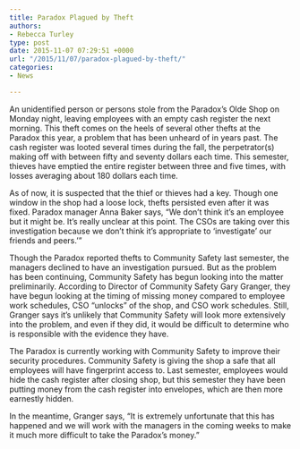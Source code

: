 ```yaml
---
title: Paradox Plagued by Theft
authors:
- Rebecca Turley
type: post
date: 2015-11-07 07:29:51 +0000
url: "/2015/11/07/paradox-plagued-by-theft/"
categories:
- News

---
```

An unidentified person or persons stole from the Paradox’s Olde Shop on Monday night, leaving employees with an empty cash register the next morning. This theft comes on the heels of several other thefts at the Paradox this year, a problem that has been unheard of in years past. The cash register was looted several times during the fall, the perpetrator(s) making off with between fifty and seventy dollars each time. This semester, thieves have emptied the entire register between three and five times, with losses averaging about 180 dollars each time.

As of now, it is suspected that the thief or thieves had a key. Though one window in the shop had a loose lock, thefts persisted even after it was fixed. Paradox manager Anna Baker says, “We don’t think it’s an employee but it might be. It’s really unclear at this point. The CSOs are taking over this investigation because we don’t think it’s appropriate to ‘investigate’ our friends and peers.’”

Though the Paradox reported thefts to Community Safety last semester, the managers declined to have an investigation pursued. But as the problem has been continuing, Community Safety has begun looking into the matter preliminarily. According to Director of Community Safety Gary Granger, they have begun looking at the timing of missing money compared to employee work schedules, CSO “unlocks” of the shop, and CSO work schedules. Still, Granger says it’s unlikely that Community Safety will look more extensively into the problem, and even if they did, it would be difficult to determine who is responsible with the evidence they have.

The Paradox is currently working with Community Safety to improve their security procedures. Community Safety is giving the shop a safe that all employees will have fingerprint access to. Last semester, employees would hide the cash register after closing shop, but this semester they have been putting money from the cash register into envelopes, which are then more earnestly hidden.

In the meantime, Granger says, “It is extremely unfortunate that this has happened and we will work with the managers in the coming weeks to make it much more difficult to take the Paradox&#8217;s money.”
